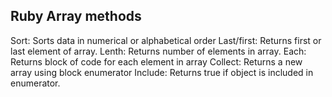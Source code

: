 ## Ruby Array methods

Sort: Sorts data in numerical or alphabetical order
Last/first: Returns first or last element of array.
Lenth: Returns number of elements in array.
Each: Returns block of code for each element in array
Collect: Returns a new array using block enumerator
Include: Returns true if object is included in enumerator.
